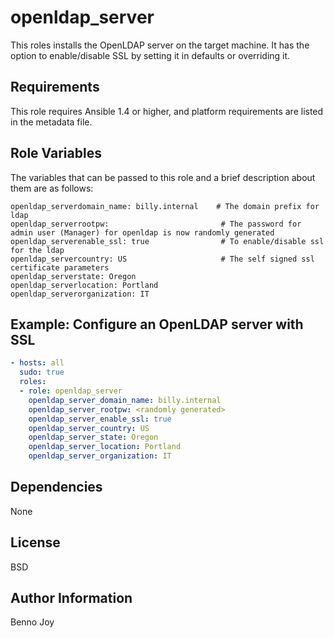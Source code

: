 # openldap_server

This roles installs the OpenLDAP server on the target machine. It has the
option to enable/disable SSL by setting it in defaults or overriding it.

## Requirements

This role requires Ansible 1.4 or higher, and platform requirements are listed
in the metadata file.

## Role Variables

The variables that can be passed to this role and a brief description about
them are as follows:

```console
openldap_serverdomain_name: billy.internal    # The domain prefix for ldap
openldap_serverrootpw:                         # The password for admin user (Manager) for openldap is now randomly generated
openldap_serverenable_ssl: true                # To enable/disable ssl for the ldap
openldap_servercountry: US                     # The self signed ssl certificate parameters
openldap_serverstate: Oregon
openldap_serverlocation: Portland
openldap_serverorganization: IT
```

## Example: Configure an OpenLDAP server with SSL

```yaml
- hosts: all
  sudo: true
  roles:
  - role: openldap_server
    openldap_server_domain_name: billy.internal
    openldap_server_rootpw: <randomly generated>
    openldap_server_enable_ssl: true
    openldap_server_country: US
    openldap_server_state: Oregon
    openldap_server_location: Portland
    openldap_server_organization: IT
```

## Dependencies

None

## License

BSD

## Author Information

Benno Joy

